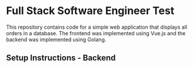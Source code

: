 # Full Stack Software Engineer Test
This repository contains code for a simple web application that displays all orders in a database. The frontend was implemented using Vue.js and the backend was implemented using Golang. 

## Setup Instructions - Backend
